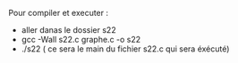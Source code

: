 Pour compiler et executer :
-  aller danas le dossier s22 
- gcc -Wall s22.c graphe.c -o s22
- ./s22
( ce sera le main du fichier s22.c qui sera éxécuté)